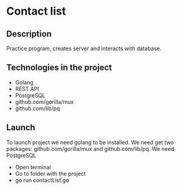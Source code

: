 # Contact list
## Description
Practice program, creates server and interacts with database.
## Technologies in the project
* Golang
* REST API
* PostgreSQL
* github.com/gorilla/mux
* github.com/lib/pq
## Launch
To launch project we need golang to be installed.
We need get two packages: github.com/gorilla/mux and  github.com/lib/pq.
We need PostgreSQL

* Open terminal
* Go to folder with the project
* go run contactList.go
